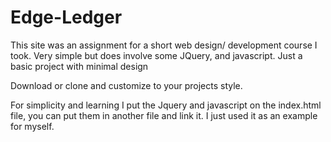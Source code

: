 # Edge-Ledger
This site was an assignment for a short web design/ development course I took. Very simple but does involve some JQuery, and javascript. Just a basic project with minimal design


Download or clone and customize to your projects style.


For simplicity and learning I put the Jquery and javascript on the index.html file, you can put them in another file and link it. 
I just used it as an example for myself.
